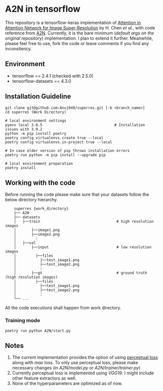 # A2N in tensorflow
This repository is a tensorflow-keras implementation of [Attention in Attention Network for Image Super-Resolution](https://arxiv.org/abs/2104.09497) by H. Chen _et al._,
with code reference from [A2N](https://github.com/haoyuc/A2N). 
Currently, it is the bare minimum (_default args on the original repository_) implementation. I plan to extend it further. Meanwhile, please feel free to use, fork the 
code or leave comments if you find any inconsitency.

## Environment
* tensorflow == 2.4.1 (checked with 2.5.0)
* tensorflow-datasets == 4.3.0

## Installation Guideline

```
git clone git@github.com:Anuj040/superres.git [-b <branch_name>]
cd superres (Work Directory)

# local environment settings
pyenv local 3.8.5                                 # Installation issues with 3.9.2
python -m pip install poetry
poetry config virtualenvs.create true --local
poetry config virtualenvs.in-project true --local

# In case older version of pip throws installation errors
poetry run python -m pip install --upgrade pip 

# local environment preparation
poetry install

```

## Working with the code
Before running the code please make sure that your datasets follow the below directory hierarchy.

```
    superres {work_directory}
    ├── A2N
    ├── datasets                  
    │   ├──train                                   # high resolution images
    │       ├──image1.png
    │       ├──image2.png
    │         :
    │   ├──val
    │       ├──input                               # low resolution images
    │         ├──files  
    │           ├──test_image1.png
    │           ├──test_image2.png
    │           :  
    │       ├──gt                                  # ground truth (high resolution images)
    │         ├──files  
    │           ├──test_image1.png
    │           ├──test_image2.png
    │           :      
    └── ...
```
All the code executions shall happen from work directory.

### Training mode
  ```
  poetry run python A2N/start.py
  ```

## Notes
1. The current implementation provides the option of using [perceptual loss](https://arxiv.org/abs/1603.08155) along with _mae_ loss. To only use perceptual loss, please make necessary changes (in _A2N/model.py_ or _A2N/trainer/trainer.py_)
2. Currently perceptual loss is implemented using _VGG19_. I might include other feature extractors as well.
3. None of the hyperparameters are optimized as of now. 
